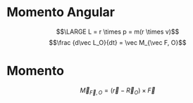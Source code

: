 # Momento Angular
$$\LARGE L = r \times p = m(r \times v)$$
$$\frac {d\vec L_O}{dt} = \vec M_{\vec F, O}$$ 

# Momento 
$$\vec M_{\vec F, O}= (\vec r - \vec R_O)\times \vec F$$